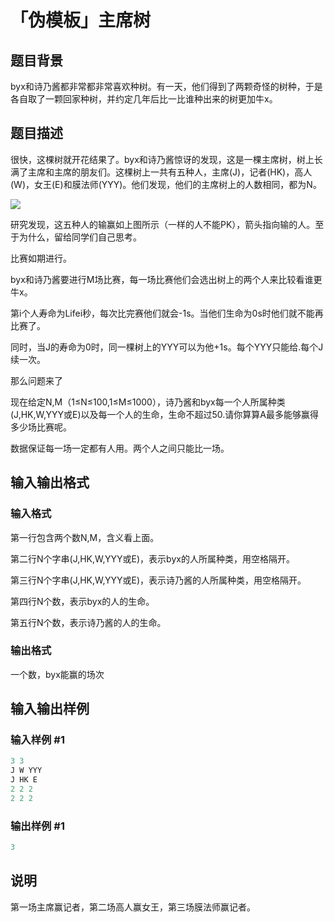 # 「伪模板」主席树

## 题目背景

byx和诗乃酱都非常都非常喜欢种树。有一天，他们得到了两颗奇怪的树种，于是各自取了一颗回家种树，并约定几年后比一比谁种出来的树更加牛x。

## 题目描述

很快，这棵树就开花结果了。byx和诗乃酱惊讶的发现，这是一棵主席树，树上长满了主席和主席的朋友们。这棵树上一共有五种人，主席(J)，记者(HK)，高人(W)，女王(E)和膜法师(YYY)。他们发现，他们的主席树上的人数相同，都为N。

![](https://cdn.luogu.com.cn/upload/pic/5016.png)

研究发现，这五种人的输赢如上图所示（一样的人不能PK），箭头指向输的人。至于为什么，留给同学们自己思考。

比赛如期进行。

byx和诗乃酱要进行M场比赛，每一场比赛他们会选出树上的两个人来比较看谁更牛x。

第i个人寿命为Lifei秒，每次比完赛他们就会-1s。当他们生命为0s时他们就不能再比赛了。

同时，当J的寿命为0时，同一棵树上的YYY可以为他+1s。每个YYY只能给.每个J续一次。

那么问题来了

现在给定N,M（1≤N≤100,1≤M≤1000），诗乃酱和byx每一个人所属种类(J,HK,W,YYY或E)以及每一个人的生命，生命不超过50.请你算算A最多能够赢得多少场比赛呢。

数据保证每一场一定都有人用。两个人之间只能比一场。

## 输入输出格式

### 输入格式

第一行包含两个数N,M，含义看上面。

第二行N个字串(J,HK,W,YYY或E)，表示byx的人所属种类，用空格隔开。

第三行N个字串(J,HK,W,YYY或E)，表示诗乃酱的人所属种类，用空格隔开。

第四行N个数，表示byx的人的生命。

第五行N个数，表示诗乃酱的人的生命。

### 输出格式

一个数，byx能赢的场次

## 输入输出样例

### 输入样例 #1

```cpp
3 3
J W YYY
J HK E
2 2 2
2 2 2

```
### 输出样例 #1

```cpp
3

```
## 说明

第一场主席赢记者，第二场高人赢女王，第三场膜法师赢记者。

